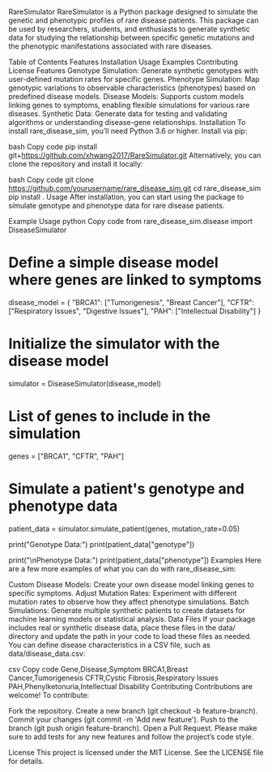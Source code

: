 RareSimulator
RareSimulator is a Python package designed to simulate the genetic and phenotypic profiles of rare disease patients. This package can be used by researchers, students, and enthusiasts to generate synthetic data for studying the relationship between specific genetic mutations and the phenotypic manifestations associated with rare diseases.

Table of Contents
Features
Installation
Usage
Examples
Contributing
License
Features
Genotype Simulation: Generate synthetic genotypes with user-defined mutation rates for specific genes.
Phenotype Simulation: Map genotypic variations to observable characteristics (phenotypes) based on predefined disease models.
Disease Models: Supports custom models linking genes to symptoms, enabling flexible simulations for various rare diseases.
Synthetic Data: Generate data for testing and validating algorithms or understanding disease-gene relationships.
Installation
To install rare_disease_sim, you’ll need Python 3.6 or higher. Install via pip:

bash
Copy code
pip install git+https://github.com/xhwang2017/RareSimulator.git
Alternatively, you can clone the repository and install it locally:

bash
Copy code
git clone https://github.com/yourusername/rare_disease_sim.git
cd rare_disease_sim
pip install .
Usage
After installation, you can start using the package to simulate genotype and phenotype data for rare disease patients.

Example Usage
python
Copy code
from rare_disease_sim.disease import DiseaseSimulator

# Define a simple disease model where genes are linked to symptoms
disease_model = {
    "BRCA1": ["Tumorigenesis", "Breast Cancer"],
    "CFTR": ["Respiratory Issues", "Digestive Issues"],
    "PAH": ["Intellectual Disability"]
}

# Initialize the simulator with the disease model
simulator = DiseaseSimulator(disease_model)

# List of genes to include in the simulation
genes = ["BRCA1", "CFTR", "PAH"]

# Simulate a patient's genotype and phenotype data
patient_data = simulator.simulate_patient(genes, mutation_rate=0.05)

print("Genotype Data:")
print(patient_data["genotype"])

print("\nPhenotype Data:")
print(patient_data["phenotype"])
Examples
Here are a few more examples of what you can do with rare_disease_sim:

Custom Disease Models: Create your own disease model linking genes to specific symptoms.
Adjust Mutation Rates: Experiment with different mutation rates to observe how they affect phenotype simulations.
Batch Simulations: Generate multiple synthetic patients to create datasets for machine learning models or statistical analysis.
Data Files
If your package includes real or synthetic disease data, place these files in the data/ directory and update the path in your code to load these files as needed. You can define disease characteristics in a CSV file, such as data/disease_data.csv:

csv
Copy code
Gene,Disease,Symptom
BRCA1,Breast Cancer,Tumorigenesis
CFTR,Cystic Fibrosis,Respiratory Issues
PAH,Phenylketonuria,Intellectual Disability
Contributing
Contributions are welcome! To contribute:

Fork the repository.
Create a new branch (git checkout -b feature-branch).
Commit your changes (git commit -m 'Add new feature').
Push to the branch (git push origin feature-branch).
Open a Pull Request.
Please make sure to add tests for any new features and follow the project’s code style.

License
This project is licensed under the MIT License. See the LICENSE file for details.
